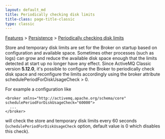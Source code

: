 ```yaml
---
layout: default_md
title: Periodically checking disk limits 
title-class: page-title-classic
type: classic
---
```


[Features](features) > [Persistence](persistence) > [Periodically checking disk limits](periodically-checking-disk-limits)


Store and temporary disk limits are set for the Broker on startup based on configuration and available space. Sometimes other processes (such as logs) can grow and reduce the available disk space enough that the limits detected at start up no longer have any effect. Since ActiveMQ Classic version **5.12.0**, it's possible to configure the Broker to periodically check disk space and reconfigure the limits accordingly using the broker attribute schedulePeriodForDiskUsageCheck > 0.

For example a configuration like
```
<broker xmlns="http://activemq.apache.org/schema/core" schedulePeriodForDiskUsageCheck="60000">
  ...
</broker>
```
will check the store and temporary disk limits every 60 seconds (`schedulePeriodForDiskUsageCheck` option, default value is 0 which disables this check).

